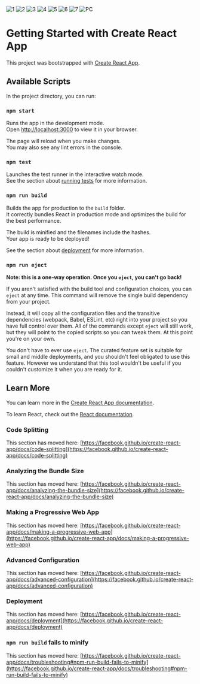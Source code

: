 ![1](https://github.com/Ahmed205096/Academic-Linkup/assets/143497084/ac9975b4-789e-4d74-ae3a-a091da6aca77)
![2](https://github.com/Ahmed205096/Academic-Linkup/assets/143497084/b2adf096-9d25-4c71-a21b-a3134030c994)
![3](https://github.com/Ahmed205096/Academic-Linkup/assets/143497084/70b34fa8-3d0f-4ead-8d68-9e870d1a16fc)
![4](https://github.com/Ahmed205096/Academic-Linkup/assets/143497084/f449578d-6be0-42c4-8b4c-2808122552b3)
![5](https://github.com/Ahmed205096/Academic-Linkup/assets/143497084/6bb3d8d4-7176-4a8c-8037-4c6932fe6fc4)
![6](https://github.com/Ahmed205096/Academic-Linkup/assets/143497084/bdc1b504-2fa1-4cd5-befc-36fe9cb7507e)
![7](https://github.com/Ahmed205096/Academic-Linkup/assets/143497084/87685b71-4e9b-48f0-9d21-6807b3d9c58e)
![PC](https://github.com/Ahmed205096/Academic-Linkup/assets/143497084/e4dac3e6-ee14-42fe-82f4-15db03a72ba1)




# Getting Started with Create React App

This project was bootstrapped with [Create React App](https://github.com/facebook/create-react-app).

## Available Scripts

In the project directory, you can run:

### `npm start`

Runs the app in the development mode.\
Open [http://localhost:3000](http://localhost:3000) to view it in your browser.

The page will reload when you make changes.\
You may also see any lint errors in the console.

### `npm test`

Launches the test runner in the interactive watch mode.\
See the section about [running tests](https://facebook.github.io/create-react-app/docs/running-tests) for more information.

### `npm run build`

Builds the app for production to the `build` folder.\
It correctly bundles React in production mode and optimizes the build for the best performance.

The build is minified and the filenames include the hashes.\
Your app is ready to be deployed!

See the section about [deployment](https://facebook.github.io/create-react-app/docs/deployment) for more information.

### `npm run eject`

**Note: this is a one-way operation. Once you `eject`, you can't go back!**

If you aren't satisfied with the build tool and configuration choices, you can `eject` at any time. This command will remove the single build dependency from your project.

Instead, it will copy all the configuration files and the transitive dependencies (webpack, Babel, ESLint, etc) right into your project so you have full control over them. All of the commands except `eject` will still work, but they will point to the copied scripts so you can tweak them. At this point you're on your own.

You don't have to ever use `eject`. The curated feature set is suitable for small and middle deployments, and you shouldn't feel obligated to use this feature. However we understand that this tool wouldn't be useful if you couldn't customize it when you are ready for it.

## Learn More

You can learn more in the [Create React App documentation](https://facebook.github.io/create-react-app/docs/getting-started).

To learn React, check out the [React documentation](https://reactjs.org/).

### Code Splitting

This section has moved here: [https://facebook.github.io/create-react-app/docs/code-splitting](https://facebook.github.io/create-react-app/docs/code-splitting)

### Analyzing the Bundle Size

This section has moved here: [https://facebook.github.io/create-react-app/docs/analyzing-the-bundle-size](https://facebook.github.io/create-react-app/docs/analyzing-the-bundle-size)

### Making a Progressive Web App

This section has moved here: [https://facebook.github.io/create-react-app/docs/making-a-progressive-web-app](https://facebook.github.io/create-react-app/docs/making-a-progressive-web-app)

### Advanced Configuration

This section has moved here: [https://facebook.github.io/create-react-app/docs/advanced-configuration](https://facebook.github.io/create-react-app/docs/advanced-configuration)

### Deployment

This section has moved here: [https://facebook.github.io/create-react-app/docs/deployment](https://facebook.github.io/create-react-app/docs/deployment)

### `npm run build` fails to minify

This section has moved here: [https://facebook.github.io/create-react-app/docs/troubleshooting#npm-run-build-fails-to-minify](https://facebook.github.io/create-react-app/docs/troubleshooting#npm-run-build-fails-to-minify)
